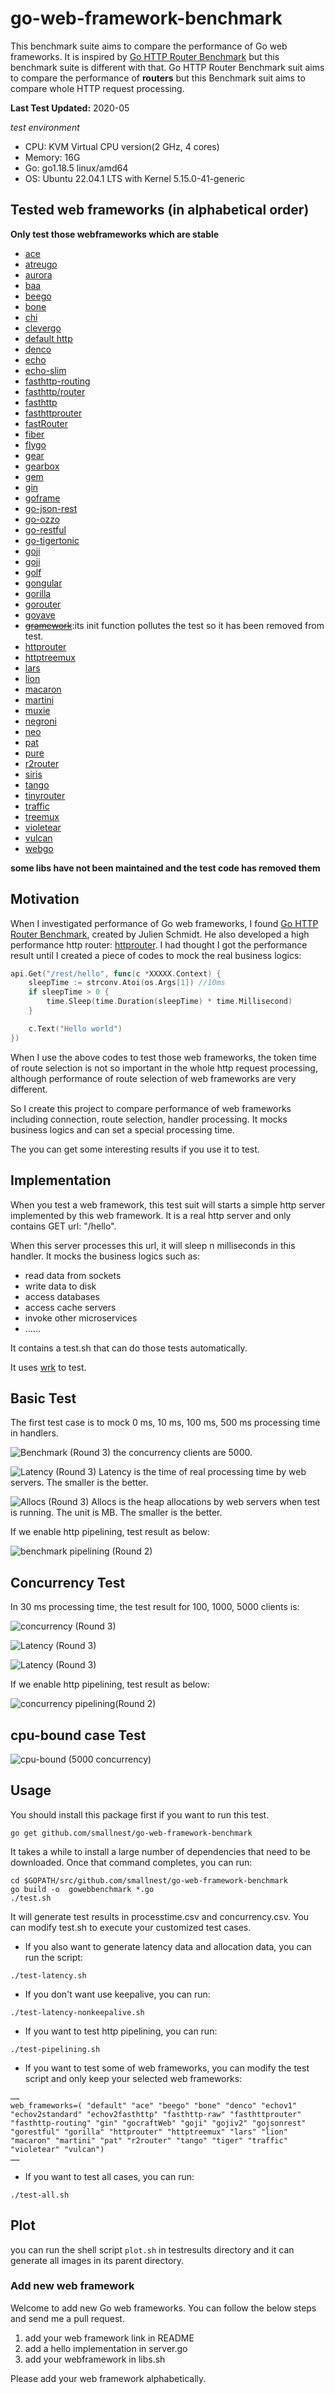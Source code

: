# go-web-framework-benchmark
This benchmark suite aims to compare the performance of Go web frameworks. It is inspired by [Go HTTP Router Benchmark](https://github.com/julienschmidt/go-http-routing-benchmark) but this benchmark suite is different with that. Go HTTP Router Benchmark suit aims to compare the performance of **routers** but this Benchmark suit aims to compare whole HTTP request processing.

**Last Test Updated:** 2020-05

*test environment*

* CPU:      KVM Virtual CPU version(2 GHz, 4 cores)
* Memory:   16G
* Go:       go1.18.5 linux/amd64
* OS:       Ubuntu 22.04.1 LTS with Kernel 5.15.0-41-generic


## Tested web frameworks (in alphabetical order)

**Only test those webframeworks which are stable**

* [ace](https://github.com/plimble/ace)
* [atreugo](https://github.com/savsgio/atreugo)
* [aurora](https://github.com/aurora-go/aurora)
* [baa](https://github.com/go-baa/baa)
* [beego](https://github.com/astaxie/beego)
* [bone](https://github.com/go-zoo/bone)
* [chi](https://github.com/go-chi/chi)
* [clevergo](https://github.com/clevergo/clevergo)
* [default http](https://golang.org/pkg/net/http/)
* [denco](https://github.com/naoina/denco)
* [echo](https://github.com/labstack/echo)
* [echo-slim](https://github.com/partialize/echo-slim)
* [fasthttp-routing](https://github.com/qiangxue/fasthttp-routing)
* [fasthttp/router](https://github.com/fasthttp/router)
* [fasthttp](https://github.com/valyala/fasthttp)
* [fasthttprouter](https://github.com/buaazp/fasthttprouter)
* [fastRouter](https://github.com/razonyang/fastrouter)
* [fiber](https://gofiber.io/)
* [flygo](https://github.com/billcoding/flygo)
* [gear](http://github.com/teambition/gear)
* [gearbox](https://github.com/gogearbox/gearbox)
* [gem](https://github.com/go-gem/gem)
* [gin](https://github.com/gin-gonic/gin)
* [goframe](https://github.com/gogf/gf)
* [go-json-rest](https://github.com/ant0ine/go-json-rest)
* [go-ozzo](https://github.com/go-ozzo/ozzo-routing)
* [go-restful](https://github.com/emicklei/go-restful)
* [go-tigertonic](https://github.com/rcrowley/go-tigertonic)
* [goji](https://github.com/zenazn/goji/web)
* [goji](http://goji.io)
* [golf](https://github.com/dinever/golf)
* [gongular](https://github.com/mustafaakin/gongular)
* [gorilla](https://github.com/gorilla/mux)
* [gorouter](https://github.com/vardius/gorouter)
* [goyave](https://github.com/System-Glitch/goyave)
* [~~gramework~~](https://github.com/gramework/gramework):its init function pollutes the test so it has been removed from test.
* [httprouter](https://github.com/julienschmidt/httprouter)
* [httptreemux](https://github.com/dimfeld/httptreemux)
* [lars](https://github.com/go-playground/lars)
* [lion](https://github.com/celrenheit/lion)
* [macaron](https://github.com/Unknwon/macaron)
* [martini](https://github.com/go-martini/martini)
* [muxie](https://github.com/kataras/muxie)
* [negroni](https://github.com/urfave/negroni)
* [neo](https://github.com/ivpusic/neo)
* [pat](https://github.com/bmizerany/pat)
* [pure](https://github.com/go-playground/pure)
* [r2router](https://github.com/vanng822/r2router)
* [siris](https://github.com/go-siris/siris)
* [tango](https://github.com/lunny/tango)
* [tinyrouter](https://github.com/go101/tinyrouter)
* [traffic](https://github.com/pilu/traffic)
* [treemux](https://github.com/vmihailenco/treemux)
* [violetear](https://github.com/nbari/violetear)
* [vulcan](https://github.com/mailgun/route)
* [webgo](https://github.com/bnkamalesh/webgo)

**some libs have not been maintained and the test code has removed them**

## Motivation
When I investigated performance of Go web frameworks, I found [Go HTTP Router Benchmark](https://github.com/julienschmidt/go-http-routing-benchmark), created by Julien Schmidt. He also developed a high performance http router: [httprouter](https://github.com/julienschmidt/httprouter). I had thought I got the performance result until I created a piece of codes to mock the real business logics:

```go
api.Get("/rest/hello", func(c *XXXXX.Context) {
	sleepTime := strconv.Atoi(os.Args[1]) //10ms
	if sleepTime > 0 {
		time.Sleep(time.Duration(sleepTime) * time.Millisecond)
	}

	c.Text("Hello world")
})
```

When I use the above codes to test those web frameworks, the token time of route selection is not so important in the whole http request processing, although performance of route selection of web frameworks are very different.

So I create this project to compare performance of web frameworks including connection, route selection, handler processing. It mocks business logics and can set a special processing time.

The you can get some interesting results if you use it to test.

## Implementation
When you test a web framework, this test suit will starts a simple http server implemented by this web framework. It is a real http server and only contains GET url: "/hello".

When this server processes this url, it will sleep n milliseconds in this handler. It mocks the business logics such as:
* read data from sockets
* write data to disk
* access databases
* access cache servers
* invoke other microservices
* ……

It contains a test.sh that can do those tests automatically.

It uses [wrk](https://github.com/wg/wrk/) to test.

## Basic Test
The first test case is to mock 0 ms, 10 ms, 100 ms, 500 ms processing time in handlers.

![Benchmark (Round 3)](benchmark.png)
the concurrency clients are 5000.

![Latency (Round 3)](benchmark_latency.png)
Latency is the time of real processing time by web servers. The smaller is the better.

![Allocs (Round 3)](benchmark_alloc.png)
Allocs is the heap allocations by web servers when test is running. The unit is MB. The smaller is the better.


If we enable http pipelining, test result as below:

![benchmark pipelining (Round 2)](benchmark-pipeline.png)

## Concurrency Test
In 30 ms processing time, the test result for 100, 1000, 5000 clients is:

![concurrency (Round 3)](concurrency.png)

![Latency (Round 3)](concurrency_latency.png)

![Latency (Round 3)](concurrency_alloc.png)


If we enable http pipelining, test result as below:

![concurrency pipelining(Round 2)](concurrency-pipeline.png)


## cpu-bound case Test

![cpu-bound (5000 concurrency)](cpubound_benchmark.png)

## Usage
You should install this package first if you want to run this test.

```
go get github.com/smallnest/go-web-framework-benchmark
```

It takes a while to install a large number of dependencies that need to be downloaded. Once that command completes, you can run:

```
cd $GOPATH/src/github.com/smallnest/go-web-framework-benchmark
go build -o  gowebbenchmark *.go
./test.sh
```

It will  generate test results in processtime.csv and concurrency.csv. You can modify test.sh to execute your customized test cases.


* If you also want to generate latency data and allocation data, you can run the script:
```
./test-latency.sh
```

* If you don't want use keepalive, you can run:
```
./test-latency-nonkeepalive.sh
```

* If you want to test http pipelining, you can run:
```
./test-pipelining.sh
```

* If you want to test some of web frameworks, you can modify the test script and only keep your selected web frameworks:
```
……
web_frameworks=( "default" "ace" "beego" "bone" "denco" "echov1" "echov2standard" "echov2fasthttp" "fasthttp-raw" "fasthttprouter" "fasthttp-routing" "gin" "gocraftWeb" "goji" "gojiv2" "gojsonrest" "gorestful" "gorilla" "httprouter" "httptreemux" "lars" "lion" "macaron" "martini" "pat" "r2router" "tango" "tiger" "traffic" "violetear" "vulcan")
……
```
* If you want to test all cases, you can run:

```
./test-all.sh
```

## Plot
you can run the shell script `plot.sh` in testresults directory and it can generate all images in its parent directory.


### Add new web framework
Welcome to add new Go web frameworks. You can follow the below steps and send me a pull request.

1. add your web framework link in README
2. add a hello implementation in server.go
3. add your webframework in libs.sh

Please add your web framework alphabetically.
